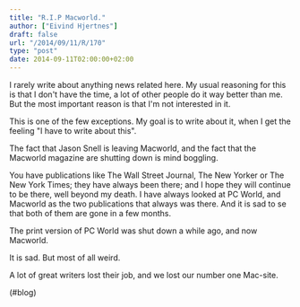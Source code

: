```yaml
---
title: "R.I.P Macworld."
author: ["Eivind Hjertnes"]
draft: false
url: "/2014/09/11/R/170"
type: "post"
date: 2014-09-11T02:00:00+02:00
---
```


I rarely write about anything news related here. My usual reasoning for
this is that I don't have the time, a lot of other people do it way
better than me. But the most important reason is that I'm not interested
in it.

This is one of the few exceptions. My goal is to write about it, when I
get the feeling "I have to write about this".

The fact that Jason Snell is leaving Macworld, and the fact that the
Macworld magazine are shutting down is mind boggling.

You have publications like The Wall Street Journal, The New Yorker or
The New York Times; they have always been there; and I hope they will
continue to be there, well beyond my death. I have always looked at PC
World, and Macworld as the two publications that always was there. And
it is sad to se that both of them are gone in a few months.

The print version of PC World was shut down a while ago, and now
Macworld.

It is sad. But most of all weird.

A lot of great writers lost their job, and we lost our number one
Mac-site.

(#blog)

